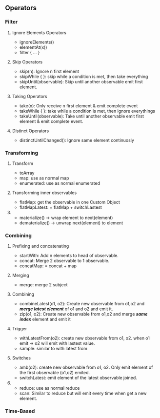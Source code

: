 ## Operators

### Filter 

1. Ignore Elements Operators
    - ignoreElements()
    - elementAt(x))
    - filter { ... }
 
2. Skip Operators
    - skip(n): Ignore n first element
    - skipWhile { }: skip while a condition is met, then take everything
    - skipUntil(observable): Skip until another observable emit first element.

3. Taking Operators
    - take(n): Only receive n first element & emit complete event
    - takeWhile { }: take while a condition is met, then ignore everythings
    - takeUntil(observable): Take until another observable emit first element & emit complete event.
 
4. Distinct Operators
    - distinctUntilChanged(): Ignore same element continuosly

### Transforming

1. Transform
    - toArray
    - map: use as normal map
    - enumerated: use as normal enumerated
 
2. Transforming inner observables
    - flatMap: get the observable in one Custom Object
    - flatMapLatest: = flatMap + switchLastest
    
3. 
    - materialize() -> wrap element to next(element)
    - dematerialize() -> unwrap next(element) to element

### Combining

1. Prefixing and concatenating
    + startWith: Add n elements to head of observable.
    + concat: Merge 2 observable to 1 observable.
    + concatMap: = concat + map
 
2. Merging
    + merge: merge 2 subject
 
3. Combining
    + combineLatest(o1, o2): Create new observable from o1,o2 and ***merge latest element*** of o1 and o2 and emit it.
    + zip(o1, o2): Create new observable from o1,o2 and merge ***same index*** element and emit it
 
4. Trigger
    + withLatestFrom(o2): create new observable from o1, o2. when o1 emit -> o2 will emit with lastest value.
    + sample: similar to with latest from
 
5. Switches
    + amb(o2): create new observable from o1, o2. Only emit element of the first observable (o1,o2) emited.
    + switchLatest: emit element of the latest observable joined.

6.
    + reduce: use as normal reduce
    + scan: Similar to reduce but will emit every time when get a new element.


### Time-Based
